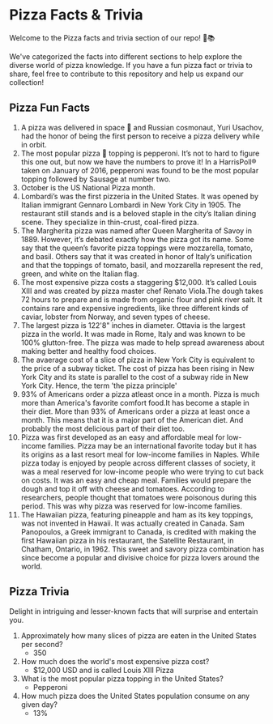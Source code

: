 # Pizza Facts & Trivia

Welcome to the Pizza facts and trivia section of our repo! 🍕📚

We've categorized the facts into different sections to help explore the diverse world of pizza knowledge. If you have a fun pizza fact or trivia to share, feel free to contribute to this repository and help us expand our collection!

## Pizza Fun Facts

1. A pizza was delivered in space 🚀 and Russian cosmonaut, Yuri Usachov, had the honor of being the first person to receive a pizza delivery while in orbit.
2. The most popular pizza 🍕 topping is pepperoni. It’s not to hard to figure this one out, but now we have the numbers to prove it! In a HarrisPoll® taken on January of 2016, pepperoni was found to be the most popular topping followed by Sausage at number two.
3. October is the US National Pizza month.
4. Lombardi’s was the first pizzeria in the United States. It was opened by Italian immigrant Gennaro Lombardi in New York City in 1905. The restaurant still stands and is a beloved staple in the city’s Italian dining scene. They specialize in thin-crust, coal-fired pizza.
5. The Margherita pizza was named after Queen Margherita of Savoy in 1889. However, it’s debated exactly how the pizza got its name. 
Some say that the queen’s favorite pizza toppings were mozzarella, tomato, and basil. Others say that it was created in honor of Italy’s unification and that the toppings of tomato, basil, and mozzarella represent the red, green, and white on the Italian flag.
6. The most expensive pizza costs a staggering $12,000. It’s called Louis XIII and was created by pizza master chef Renato Viola.The dough takes 72 hours to prepare and is made from organic flour and pink river salt. It contains rare and expensive ingredients, like three different kinds of caviar, lobster from Norway, and seven types of cheese.
7. The largest pizza is 122'8" inches in diameter. Ottavia is the largest pizza in the world. It was made in Rome, Italy and was known to be 100% glutton-free. The pizza was made to help spread awareness about making better and healthy food choices.
8. The avaerage cost of a slice of pizza in New York City is equivalent to the price of a subway ticket. The cost of pizza has been rising in New York City and its state is parallel to the cost of a subway ride in New York City. Hence, the term 'the pizza principle'
9. 93% of Americans order a pizza atleast once in a month. Pizza is much more than America's favorite comfort food.It has become a staple in their diet. More than 93% of Americans order a pizza at least once a month. This means that it is a major part of the American diet. And probably the most delicious part of their diet too.
10. Pizza was first developed as an easy and affordable meal for low-income families. Pizza may be an international favorite today but it has its origins as a last resort meal for low-income families in Naples.
While pizza today is enjoyed by people across different classes of society, it was a meal reserved for low-income people who were trying to cut back on costs. It was an easy and cheap meal. Families would prepare the dough and top it off with cheese and tomatoes. According to researchers, people thought that tomatoes were poisonous during this period. This was why pizza was reserved for low-income families.
11. The Hawaiian pizza, featuring pineapple and ham as its key toppings, was not invented in Hawaii. It was actually created in Canada. Sam Panopoulos, a Greek immigrant to Canada, is credited with making the first Hawaiian pizza in his restaurant, the Satellite Restaurant, in Chatham, Ontario, in 1962. This sweet and savory pizza combination has since become a popular and divisive choice for pizza lovers around the world.

## Pizza Trivia
Delight in intriguing and lesser-known facts that will surprise and entertain you.

1. Approximately how many slices of pizza are eaten in the United States per second?
    - 350
2. How much does the world's most expensive pizza cost?
    - $12,000 USD and is called Louis XIII Pizza
3. What is the most popular pizza topping in the United States?
    - Pepperoni
4. How much pizza does the United States population consume on any given day?
    - 13%
